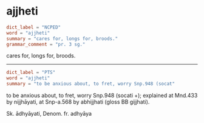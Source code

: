 # ajjheti

``` toml
dict_label = "NCPED"
word = "ajjheti"
summary = "cares for, longs for, broods."
grammar_comment = "pr. 3 sg."
```

cares for, longs for, broods.

--------------------

``` toml
dict_label = "PTS"
word = "ajjheti"
summary = "to be anxious about, to fret, worry Snp.948 (socat"
```

to be anxious about, to fret, worry Snp.948 (socati \+); explained at Mnd.433 by nijjhāyati, at Snp\-a.568 by abhijjhati (gloss BB gijjhati).

Sk. ādhyāyati, Denom. fr. adhyāya

